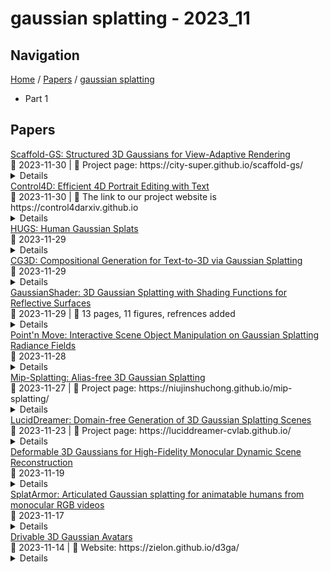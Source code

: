 # gaussian splatting - 2023_11

## Navigation

[Home](https://arxcompass.github.io) / [Papers](https://arxcompass.github.io/papers) / [gaussian splatting](https://arxcompass.github.io/papers/gaussian_splatting)

- Part 1

## Papers

<div class="paper-card">
    <div class="paper-title"><a href="http://arxiv.org/abs/2312.00109v1">Scaffold-GS: Structured 3D Gaussians for View-Adaptive Rendering</a></div>
    <div class="paper-meta">
      📅 2023-11-30
      | 💬 Project page: https://city-super.github.io/scaffold-gs/
    </div>
    <details class="paper-abstract">
      Neural rendering methods have significantly advanced photo-realistic 3D scene rendering in various academic and industrial applications. The recent 3D Gaussian Splatting method has achieved the state-of-the-art rendering quality and speed combining the benefits of both primitive-based representations and volumetric representations. However, it often leads to heavily redundant Gaussians that try to fit every training view, neglecting the underlying scene geometry. Consequently, the resulting model becomes less robust to significant view changes, texture-less area and lighting effects. We introduce Scaffold-GS, which uses anchor points to distribute local 3D Gaussians, and predicts their attributes on-the-fly based on viewing direction and distance within the view frustum. Anchor growing and pruning strategies are developed based on the importance of neural Gaussians to reliably improve the scene coverage. We show that our method effectively reduces redundant Gaussians while delivering high-quality rendering. We also demonstrates an enhanced capability to accommodate scenes with varying levels-of-detail and view-dependent observations, without sacrificing the rendering speed.
    </details>
</div>
<div class="paper-card">
    <div class="paper-title"><a href="http://arxiv.org/abs/2305.20082v2">Control4D: Efficient 4D Portrait Editing with Text</a></div>
    <div class="paper-meta">
      📅 2023-11-30
      | 💬 The link to our project website is https://control4darxiv.github.io
    </div>
    <details class="paper-abstract">
      We introduce Control4D, an innovative framework for editing dynamic 4D portraits using text instructions. Our method addresses the prevalent challenges in 4D editing, notably the inefficiencies of existing 4D representations and the inconsistent editing effect caused by diffusion-based editors. We first propose GaussianPlanes, a novel 4D representation that makes Gaussian Splatting more structured by applying plane-based decomposition in 3D space and time. This enhances both efficiency and robustness in 4D editing. Furthermore, we propose to leverage a 4D generator to learn a more continuous generation space from inconsistent edited images produced by the diffusion-based editor, which effectively improves the consistency and quality of 4D editing. Comprehensive evaluation demonstrates the superiority of Control4D, including significantly reduced training time, high-quality rendering, and spatial-temporal consistency in 4D portrait editing. The link to our project website is https://control4darxiv.github.io.
    </details>
</div>
<div class="paper-card">
    <div class="paper-title"><a href="http://arxiv.org/abs/2311.17910v1">HUGS: Human Gaussian Splats</a></div>
    <div class="paper-meta">
      📅 2023-11-29
    </div>
    <details class="paper-abstract">
      Recent advances in neural rendering have improved both training and rendering times by orders of magnitude. While these methods demonstrate state-of-the-art quality and speed, they are designed for photogrammetry of static scenes and do not generalize well to freely moving humans in the environment. In this work, we introduce Human Gaussian Splats (HUGS) that represents an animatable human together with the scene using 3D Gaussian Splatting (3DGS). Our method takes only a monocular video with a small number of (50-100) frames, and it automatically learns to disentangle the static scene and a fully animatable human avatar within 30 minutes. We utilize the SMPL body model to initialize the human Gaussians. To capture details that are not modeled by SMPL (e.g. cloth, hairs), we allow the 3D Gaussians to deviate from the human body model. Utilizing 3D Gaussians for animated humans brings new challenges, including the artifacts created when articulating the Gaussians. We propose to jointly optimize the linear blend skinning weights to coordinate the movements of individual Gaussians during animation. Our approach enables novel-pose synthesis of human and novel view synthesis of both the human and the scene. We achieve state-of-the-art rendering quality with a rendering speed of 60 FPS while being ~100x faster to train over previous work. Our code will be announced here: https://github.com/apple/ml-hugs
    </details>
</div>
<div class="paper-card">
    <div class="paper-title"><a href="http://arxiv.org/abs/2311.17907v1">CG3D: Compositional Generation for Text-to-3D via Gaussian Splatting</a></div>
    <div class="paper-meta">
      📅 2023-11-29
    </div>
    <details class="paper-abstract">
      With the onset of diffusion-based generative models and their ability to generate text-conditioned images, content generation has received a massive invigoration. Recently, these models have been shown to provide useful guidance for the generation of 3D graphics assets. However, existing work in text-conditioned 3D generation faces fundamental constraints: (i) inability to generate detailed, multi-object scenes, (ii) inability to textually control multi-object configurations, and (iii) physically realistic scene composition. In this work, we propose CG3D, a method for compositionally generating scalable 3D assets that resolves these constraints. We find that explicit Gaussian radiance fields, parameterized to allow for compositions of objects, possess the capability to enable semantically and physically consistent scenes. By utilizing a guidance framework built around this explicit representation, we show state of the art results, capable of even exceeding the guiding diffusion model in terms of object combinations and physics accuracy.
    </details>
</div>
<div class="paper-card">
    <div class="paper-title"><a href="http://arxiv.org/abs/2311.17977v1">GaussianShader: 3D Gaussian Splatting with Shading Functions for Reflective Surfaces</a></div>
    <div class="paper-meta">
      📅 2023-11-29
      | 💬 13 pages, 11 figures, refrences added
    </div>
    <details class="paper-abstract">
      The advent of neural 3D Gaussians has recently brought about a revolution in the field of neural rendering, facilitating the generation of high-quality renderings at real-time speeds. However, the explicit and discrete representation encounters challenges when applied to scenes featuring reflective surfaces. In this paper, we present GaussianShader, a novel method that applies a simplified shading function on 3D Gaussians to enhance the neural rendering in scenes with reflective surfaces while preserving the training and rendering efficiency. The main challenge in applying the shading function lies in the accurate normal estimation on discrete 3D Gaussians. Specifically, we proposed a novel normal estimation framework based on the shortest axis directions of 3D Gaussians with a delicately designed loss to make the consistency between the normals and the geometries of Gaussian spheres. Experiments show that GaussianShader strikes a commendable balance between efficiency and visual quality. Our method surpasses Gaussian Splatting in PSNR on specular object datasets, exhibiting an improvement of 1.57dB. When compared to prior works handling reflective surfaces, such as Ref-NeRF, our optimization time is significantly accelerated (23h vs. 0.58h). Please click on our project website to see more results.
    </details>
</div>
<div class="paper-card">
    <div class="paper-title"><a href="http://arxiv.org/abs/2311.16737v1">Point'n Move: Interactive Scene Object Manipulation on Gaussian Splatting Radiance Fields</a></div>
    <div class="paper-meta">
      📅 2023-11-28
    </div>
    <details class="paper-abstract">
      We propose Point'n Move, a method that achieves interactive scene object manipulation with exposed region inpainting. Interactivity here further comes from intuitive object selection and real-time editing. To achieve this, we adopt Gaussian Splatting Radiance Field as the scene representation and fully leverage its explicit nature and speed advantage. Its explicit representation formulation allows us to devise a 2D prompt points to 3D mask dual-stage self-prompting segmentation algorithm, perform mask refinement and merging, minimize change as well as provide good initialization for scene inpainting and perform editing in real-time without per-editing training, all leads to superior quality and performance. We test our method by performing editing on both forward-facing and 360 scenes. We also compare our method against existing scene object removal methods, showing superior quality despite being more capable and having a speed advantage.
    </details>
</div>
<div class="paper-card">
    <div class="paper-title"><a href="http://arxiv.org/abs/2311.16493v1">Mip-Splatting: Alias-free 3D Gaussian Splatting</a></div>
    <div class="paper-meta">
      📅 2023-11-27
      | 💬 Project page: https://niujinshuchong.github.io/mip-splatting/
    </div>
    <details class="paper-abstract">
      Recently, 3D Gaussian Splatting has demonstrated impressive novel view synthesis results, reaching high fidelity and efficiency. However, strong artifacts can be observed when changing the sampling rate, \eg, by changing focal length or camera distance. We find that the source for this phenomenon can be attributed to the lack of 3D frequency constraints and the usage of a 2D dilation filter. To address this problem, we introduce a 3D smoothing filter which constrains the size of the 3D Gaussian primitives based on the maximal sampling frequency induced by the input views, eliminating high-frequency artifacts when zooming in. Moreover, replacing 2D dilation with a 2D Mip filter, which simulates a 2D box filter, effectively mitigates aliasing and dilation issues. Our evaluation, including scenarios such a training on single-scale images and testing on multiple scales, validates the effectiveness of our approach.
    </details>
</div>
<div class="paper-card">
    <div class="paper-title"><a href="http://arxiv.org/abs/2311.13384v2">LucidDreamer: Domain-free Generation of 3D Gaussian Splatting Scenes</a></div>
    <div class="paper-meta">
      📅 2023-11-23
      | 💬 Project page: https://luciddreamer-cvlab.github.io/
    </div>
    <details class="paper-abstract">
      With the widespread usage of VR devices and contents, demands for 3D scene generation techniques become more popular. Existing 3D scene generation models, however, limit the target scene to specific domain, primarily due to their training strategies using 3D scan dataset that is far from the real-world. To address such limitation, we propose LucidDreamer, a domain-free scene generation pipeline by fully leveraging the power of existing large-scale diffusion-based generative model. Our LucidDreamer has two alternate steps: Dreaming and Alignment. First, to generate multi-view consistent images from inputs, we set the point cloud as a geometrical guideline for each image generation. Specifically, we project a portion of point cloud to the desired view and provide the projection as a guidance for inpainting using the generative model. The inpainted images are lifted to 3D space with estimated depth maps, composing a new points. Second, to aggregate the new points into the 3D scene, we propose an aligning algorithm which harmoniously integrates the portions of newly generated 3D scenes. The finally obtained 3D scene serves as initial points for optimizing Gaussian splats. LucidDreamer produces Gaussian splats that are highly-detailed compared to the previous 3D scene generation methods, with no constraint on domain of the target scene. Project page: https://luciddreamer-cvlab.github.io/
    </details>
</div>
<div class="paper-card">
    <div class="paper-title"><a href="http://arxiv.org/abs/2309.13101v2">Deformable 3D Gaussians for High-Fidelity Monocular Dynamic Scene Reconstruction</a></div>
    <div class="paper-meta">
      📅 2023-11-19
    </div>
    <details class="paper-abstract">
      Implicit neural representation has paved the way for new approaches to dynamic scene reconstruction and rendering. Nonetheless, cutting-edge dynamic neural rendering methods rely heavily on these implicit representations, which frequently struggle to capture the intricate details of objects in the scene. Furthermore, implicit methods have difficulty achieving real-time rendering in general dynamic scenes, limiting their use in a variety of tasks. To address the issues, we propose a deformable 3D Gaussians Splatting method that reconstructs scenes using 3D Gaussians and learns them in canonical space with a deformation field to model monocular dynamic scenes. We also introduce an annealing smoothing training mechanism with no extra overhead, which can mitigate the impact of inaccurate poses on the smoothness of time interpolation tasks in real-world datasets. Through a differential Gaussian rasterizer, the deformable 3D Gaussians not only achieve higher rendering quality but also real-time rendering speed. Experiments show that our method outperforms existing methods significantly in terms of both rendering quality and speed, making it well-suited for tasks such as novel-view synthesis, time interpolation, and real-time rendering.
    </details>
</div>
<div class="paper-card">
    <div class="paper-title"><a href="http://arxiv.org/abs/2311.10812v1">SplatArmor: Articulated Gaussian splatting for animatable humans from monocular RGB videos</a></div>
    <div class="paper-meta">
      📅 2023-11-17
    </div>
    <details class="paper-abstract">
      We propose SplatArmor, a novel approach for recovering detailed and animatable human models by `armoring' a parameterized body model with 3D Gaussians. Our approach represents the human as a set of 3D Gaussians within a canonical space, whose articulation is defined by extending the skinning of the underlying SMPL geometry to arbitrary locations in the canonical space. To account for pose-dependent effects, we introduce a SE(3) field, which allows us to capture both the location and anisotropy of the Gaussians. Furthermore, we propose the use of a neural color field to provide color regularization and 3D supervision for the precise positioning of these Gaussians. We show that Gaussian splatting provides an interesting alternative to neural rendering based methods by leverging a rasterization primitive without facing any of the non-differentiability and optimization challenges typically faced in such approaches. The rasterization paradigms allows us to leverage forward skinning, and does not suffer from the ambiguities associated with inverse skinning and warping. We show compelling results on the ZJU MoCap and People Snapshot datasets, which underscore the effectiveness of our method for controllable human synthesis.
    </details>
</div>
<div class="paper-card">
    <div class="paper-title"><a href="http://arxiv.org/abs/2311.08581v1">Drivable 3D Gaussian Avatars</a></div>
    <div class="paper-meta">
      📅 2023-11-14
      | 💬 Website: https://zielon.github.io/d3ga/
    </div>
    <details class="paper-abstract">
      We present Drivable 3D Gaussian Avatars (D3GA), the first 3D controllable model for human bodies rendered with Gaussian splats. Current photorealistic drivable avatars require either accurate 3D registrations during training, dense input images during testing, or both. The ones based on neural radiance fields also tend to be prohibitively slow for telepresence applications. This work uses the recently presented 3D Gaussian Splatting (3DGS) technique to render realistic humans at real-time framerates, using dense calibrated multi-view videos as input. To deform those primitives, we depart from the commonly used point deformation method of linear blend skinning (LBS) and use a classic volumetric deformation method: cage deformations. Given their smaller size, we drive these deformations with joint angles and keypoints, which are more suitable for communication applications. Our experiments on nine subjects with varied body shapes, clothes, and motions obtain higher-quality results than state-of-the-art methods when using the same training and test data.
    </details>
</div>
